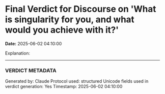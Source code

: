 # Final Verdict for Discourse on 'What is singularity for you, and what would you achieve with it?'

**Date:** 2025-06-02 04:10:00

Explanation:

---

### VERDICT METADATA
Generated by: Claude
Protocol used: structured
Unicode fields used in verdict generation: Yes
Timestamp: 2025-06-02 04:10:00
